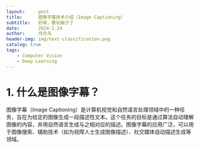 ```yaml
---
layout:     post
title:      图像字幕技术介绍（Image Captioning）
subtitle:   好痒，要长脑子了
date:       2024-1-24
author:     月月鸟
header-img: img/text-classification.png
catalog: true
tags:
    - Computer Vision
    - Deep Learning
---
```


# 1. 什么是图像字幕？
图像字幕（Image Captioning）是计算机视觉和自然语言处理领域中的一种任务，旨在为给定的图像生成一段描述性文本。这个任务的目标是通过算法自动理解图像的内容，并用自然语言生成与之相对应的描述。图像字幕的应用广泛，可以用于图像搜索、辅助技术（如为视障人士生成图像描述）、社交媒体自动描述生成等领域。




